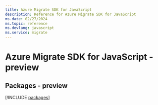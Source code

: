 ```yaml
---
title: Azure Migrate SDK for JavaScript
description: Reference for Azure Migrate SDK for JavaScript
ms.date: 02/27/2024
ms.topic: reference
ms.devlang: javascript
ms.service: migrate
---
```

# Azure Migrate SDK for JavaScript - preview
## Packages - preview
[!INCLUDE [packages](migrate-index.md)]